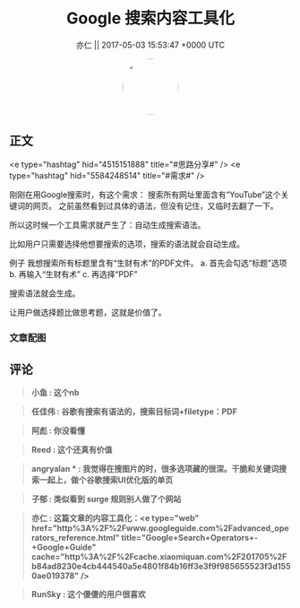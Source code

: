 <h1 align="center">Google 搜索内容工具化</h1>




<p align="center">
    <a>亦仁 || 2017-05-03 15:53:47 &#43;0000 UTC</a>
</p>

<div align="center">
    <img src="https://images.zsxq.com/Fn3NQqCN8nuGF86yZPXSbEsl0mb3?e=1590940799&amp;token=kIxbL07-8jAj8w1n4s9zv64FuZZNEATmlU_Vm6zD:pfbNc8W3hS0oYG_hyXXh_rHMHuc=" width="100" height="100" style="border:1px solid;border-radius:50%; color:#ffffff"/>
</div>




## 正文

<div>
&lt;e type=&#34;hashtag&#34; hid=&#34;4515151888&#34; title=&#34;#思路分享#&#34; /&gt;  &lt;e type=&#34;hashtag&#34; hid=&#34;5584248514&#34; title=&#34;#需求#&#34; /&gt;  

刚刚在用Google搜索时，有这个需求： 搜索所有网址里面含有“YouTube”这个关键词的网页。 之前虽然看到过具体的语法，但没有记住，又临时去翻了一下。 

所以这时候一个工具需求就产生了：自动生成搜索语法。 

比如用户只需要选择他想要搜索的选项，搜索的语法就会自动生成。 

例子
我想搜索所有标题里含有“生财有术”的PDF文件。
a. 首先会勾选“标题”选项
b. 再输入“生财有术”
c. 再选择“PDF”

搜索语法就会生成。 

让用户做选择题比做思考题，这就是价值了。
</div>

### 文章配图

<div class="image" align="center">

</div>


## 评论

<div align="left">
<div>

<blockquote >
<span> <strong>小鱼 : 这个nb </strong></span>
</blockquote>

<blockquote >
<span> <strong>任佳伟 : 谷歌有搜索有语法的，搜索目标词&#43;filetype：PDF </strong></span>
</blockquote>

<blockquote >
<span> <strong>阿彪 : 你没看懂 </strong></span>
</blockquote>

<blockquote >
<span> <strong>Reed : 这个还真有价值 </strong></span>
</blockquote>

<blockquote >
<span> <strong>angryalan * : 我觉得在搜图片的时，很多选项藏的很深。干脆和关键词搜索一起上，做个谷歌搜索UI优化版的单页 </strong></span>
</blockquote>

<blockquote >
<span> <strong>子郁 : 类似看到 surge 规则别人做了个网站 </strong></span>
</blockquote>

<blockquote >
<span> <strong>亦仁 : 这篇文章的内容工具化：&lt;e type=&#34;web&#34; href=&#34;http%3A%2F%2Fwww.googleguide.com%2Fadvanced_operators_reference.html&#34; title=&#34;Google&#43;Search&#43;Operators&#43;-&#43;Google&#43;Guide&#34; cache=&#34;http%3A%2F%2Fcache.xiaomiquan.com%2F201705%2Fb84ad8230e4cb444540a5e4801f84b16ff3e3f9f985655523f3d1550ae019378&#34; /&gt; </strong></span>
</blockquote>

<blockquote >
<span> <strong>RunSky : 这个傻傻的用户很喜欢 </strong></span>
</blockquote>

</div>
</div>